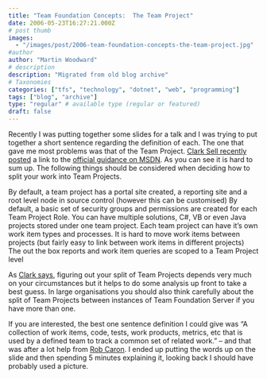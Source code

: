 ```yaml
---
title: "Team Foundation Concepts:  The Team Project"
date: 2006-05-23T16:27:21.000Z
# post thumb
images:
  - "/images/post/2006-team-foundation-concepts-the-team-project.jpg"
#author
author: "Martin Woodward"
# description
description: "Migrated from old blog archive"
# Taxonomies
categories: ["tfs", "technology", "dotnet", "web", "programming"]
tags: ["blog", "archive"]
type: "regular" # available type (regular or featured)
draft: false
---
```


Recently I was putting together some slides for a talk and I was trying to put together a short sentence regarding the definition of each. The one that gave me most problems was that of the Team Project. [Clark Sell recently posted](http://csell.net/PermaLink,guid,a47d4174-1fb7-4d6e-8d7c-d17f3645ec47.aspx) a link to the [official guidance on MSDN](<http://msdn2.microsoft.com/en-us/library/ms181234(VS.80).aspx>). As you can see it is hard to sum up. The following things should be considered when deciding how to split your work into Team Projects.

By default, a team project has a portal site created, a reporting site and a root level node in source control (however this can be customised)
By default, a basic set of security groups and permissions are created for each Team Project Role.
You can have multiple solutions, C#, VB or even Java projects stored under one team project.
Each team project can have it’s own work item types and processes.
It is hard to move work items between projects (but fairly easy to link between work items in different projects)
The out the box reports and work item queries are scoped to a Team Project level

As [Clark says](http://csell.net/PermaLink,guid,a47d4174-1fb7-4d6e-8d7c-d17f3645ec47.aspx), figuring out your split of Team Projects depends very much on your circumstances but it helps to do some analysis up front to take a best guess. In large organisations you should also think carefully about the split of Team Projects between instances of Team Foundation Server if you have more than one.

If you are interested, the best one sentence definition I could give was “A collection of work items, code, tests, work products, metrics, etc that is used by a defined team to track a common set of related work.” – and that was after a lot help from [Rob Caron](http://blogs.msdn.com/robcaron/). I ended up putting the words up on the slide and then spending 5 minutes explaining it, looking back I should have probably used a picture.
